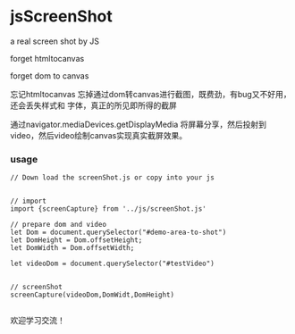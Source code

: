 # jsScreenShot
a real screen shot by JS


forget htmltocanvas

forget dom to canvas

忘记htmltocanvas
忘掉通过dom转canvas进行截图，既费劲，有bug又不好用，还会丢失样式和 字体，真正的所见即所得的截屏



通过navigator.mediaDevices.getDisplayMedia 将屏幕分享，然后投射到video，然后video绘制canvas实现真实截屏效果。


###  usage

```
// Down load the screenShot.js or copy into your js 


// import
import {screenCapture} from '../js/screenShot.js'
     
// prepare dom and video
let Dom = document.querySelector("#demo-area-to-shot")
let DomHeight = Dom.offsetHeight;
let DomWidth = Dom.offsetWidth;

let videoDom = document.querySelector("#testVideo")


// screenShot
screenCapture(videoDom,DomWidt,DomHeight)
            

```

欢迎学习交流！
